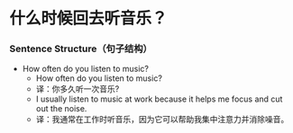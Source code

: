 # 什么时候回去听音乐？

### Sentence Structure（句子结构）

- How often do you listen to music?
  - How often do you listen to music?
  - 译：你多久听一次音乐?
  - I usually listen to music at work because it helps me focus and cut out the noise.
  - 译：我通常在工作时听音乐，因为它可以帮助我集中注意力并消除噪音。

